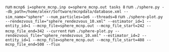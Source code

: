 run `mcnp6 i=sphere_mcnp.inp o=sphere_mcnp.out tasks 8`
run `./sphere.py --db_path=/home/alexr/Software/mcnpdata/database.xml --sim_name="sphere" --num_particles=1e6 --threads=8`
run `./sphere-plot.py --rendezvous_file="sphere_rendezvous_10.xml" --estimator_id=1 --entity_id=1 --mcnp_file=sphere_mcnp.out --mcnp_file_start=242 --mcnp_file_end=342 --current`
run `./sphere-plot.py --rendezvous_file="sphere_rendezvous_10.xml" --estimator_id=2 --entity_id=1 --mcnp_file=sphere_mcnp.out --mcnp_file_start=408 --mcnp_file_end=508 --flux`